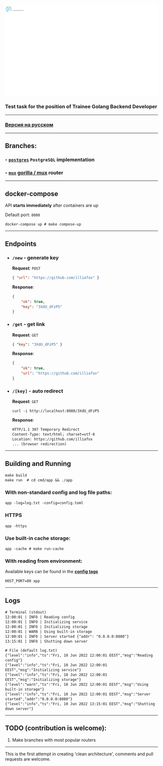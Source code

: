 ![Logo](./logo.svg)

### Test task for the position of Trainee Golang Backend Developer

---

### [Версия на русском](./russian.md)

---

## Branches:

### - [`postgres`](https://github.com/illiafox/url-short-api/tree/pg) `PostgreSQL` implementation
### - [`mux`](https://github.com/illiafox/url-short-api/tree/mux)  [gorilla / mux](https://github.com/gorilla/mux) router

--- 

## docker-compose

API **starts immediately** after containers are up

Default port: `8080`

```shell
docker-compose up # make compose-up
```

---

## Endpoints

- ### `/new` - generate key
  **Request**: `POST`
    ```json
    { "url": "https://github.com/illiafox" }
    ```
  **Response**:
    ```json
    {
        "ok": true,
        "key": "3XdU_dFzP5"
    }
    ```

- ### `/get` - get link
  **Request**: `GET`
    ```json
    { "key": "3XdU_dFzP5" }
    ```
  **Response**:
    ```json
    {
        "ok": true,
        "url": "https://github.com/illiafox"
    }
    ```
- ### `/[key]` - auto redirect
  **Request**: `GET`
    ```shell
    curl -i http://localhost:8080/3XdU_dFzP5
    ```
  **Response**:
    ```shell
    HTTP/1.1 307 Temporary Redirect
    Content-Type: text/html; charset=utf-8
    Location: https://github.com/illiafox
    ... (browser redirection)
    ```

---

## Building and Running

```shell
make build
make run  # cd cmd/app && ./app
```

### With non-standard config and log file paths:
```shell
app -log=log.txt -config=config.toml
```

### HTTPS
```shell
app -https
```

### Use built-in cache storage:
```shell
app -cache # make run-cache
```

### With reading from environment:
Available keys can be found in the **[config tags](app/internal/config/struct.go)**
```shell
HOST_PORT=80 app
```

--- 

## Logs

```shell
# Terminal (stdout)
12:00:01 | INFO | Reading config
12:00:01 | INFO | Initializing service
12:00:01 | INFO | Initializing storage
12:00:01 | WARN | Using built-in storage
12:00:01 | INFO | Server started {"addr": "0.0.0.0:8080"}
13:15:01 | INFO | Shutting down server
```
```shell
# File (default log.txt)
{"level":"info","ts":"Fri, 10 Jun 2022 12:00:01 EEST","msg":"Reading config"}
{"level":"info","ts":"Fri, 10 Jun 2022 12:00:01 EEST","msg":"Initializing service"}
{"level":"info","ts":"Fri, 10 Jun 2022 12:00:01 EEST","msg":"Initializing storage"}
{"level":"warn","ts":"Fri, 10 Jun 2022 12:00:01 EEST","msg":"Using built-in storage"}
{"level":"info","ts":"Fri, 10 Jun 2022 12:00:01 EEST","msg":"Server started","addr":"0.0.0.0:8080"}
{"level":"info","ts":"Fri, 10 Jun 2022 13:15:01 EEST","msg":"Shutting down server"}
```

---

## TODO (contribution is welcome):
1. Make branches with most popular routers

---

This is the first attempt in creating 'clean architecture', comments and pull requests are welcome.
